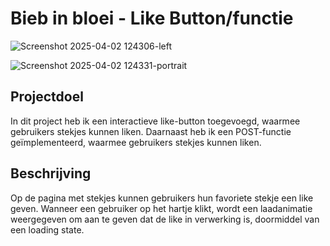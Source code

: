 # Bieb in bloei - Like Button/functie

![Screenshot 2025-04-02 124306-left](https://github.com/user-attachments/assets/9babe06a-267d-47b8-934e-a50e98a797cd)

![Screenshot 2025-04-02 124331-portrait](https://github.com/user-attachments/assets/7f1453f8-263f-4ae4-ae24-5f3321769a0c)

## Projectdoel
In dit project heb ik een interactieve like-button toegevoegd, waarmee gebruikers stekjes kunnen liken. Daarnaast heb ik een POST-functie geïmplementeerd, waarmee gebruikers stekjes kunnen liken.

## Beschrijving

Op de pagina met stekjes kunnen gebruikers hun favoriete stekje een like geven. Wanneer een gebruiker op het hartje klikt, wordt een laadanimatie weergegeven om aan te geven dat de like in verwerking is, doormiddel van een loading state.




